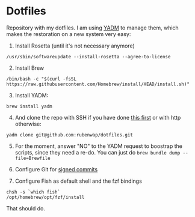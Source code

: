 # Dotfiles

Repository with my dotfiles. I am using [YADM](https://yadm.io) to manage them, which makes the restoration on a new system very easy:

1) Install Rosetta (until it's not necessary anymore)

```
/usr/sbin/softwareupdate --install-rosetta --agree-to-license
```

2) Install Brew 

```
/bin/bash -c "$(curl -fsSL https://raw.githubusercontent.com/Homebrew/install/HEAD/install.sh)"
```

3) Install YADM:

```
brew install yadm
```

4) And clone the repo with SSH if you have done [this first](https://docs.github.com/es/authentication/connecting-to-github-with-ssh/generating-a-new-ssh-key-and-adding-it-to-the-ssh-agent) or with http otherwise:

```
yadm clone git@github.com:rubenwap/dotfiles.git
```

5) For the moment, answer "NO" to the YADM request to boostrap the scripts, since they need a re-do. You can just do `brew bundle dump --file=Brewfile`

6) Configure Git for [signed commits](https://gist.github.com/troyfontaine/18c9146295168ee9ca2b30c00bd1b41e)

7) Configure Fish as default shell and the fzf bindings
```
chsh -s `which fish`
/opt/homebrew/opt/fzf/install
```

That should do. 


